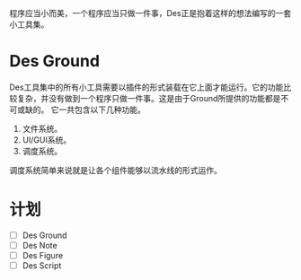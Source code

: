 程序应当小而美，一个程序应当只做一件事，Des正是抱着这样的想法编写的一套小工具集。

# Des Ground
Des工具集中的所有小工具需要以插件的形式装载在它上面才能运行。它的功能比较复杂，并没有做到一个程序只做一件事。这是由于Ground所提供的功能都是不可或缺的。
它一共包含以下几种功能。
1. 文件系统。
2. UI/GUI系统。
3. 调度系统。

调度系统简单来说就是让各个组件能够以流水线的形式运作。

# 计划
- [ ] Des Ground
- [ ] Des Note
- [ ] Des Figure
- [ ] Des Script